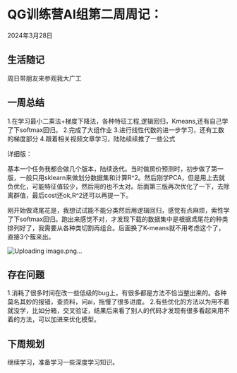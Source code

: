 # QG训练营AI组第二周周记：
2024年3月28日

## 生活随记
周日带朋友来参观我大广工

## 一周总结
1.在学习最小二乘法+梯度下降法，各种特征工程,逻辑回归，Kmeans,还有自己学了下softmax回归。
2.完成了大组作业
3.进行线性代数的进一步学习，还有工数的梯度部分
4.跟着相关视频文章学习，陆陆续续推了一些公式

详细版：

基本一个任务我都会做几个版本，陆续迭代。当时做房价预测时，初步做了第一版，一般只用sklearn来做划分数据集和计算R^2。然后刚学PCA，但是用上去就负优化，可能特征值较少，然后用的也不太对。后面第三版再次优化了一下，去除离群值，最后cost还ok,R^2还可以再提一下。

刚开始做鸢尾花是，我想试试能不能分类然后用逻辑回归，感觉有点麻烦，索性学了下softmax回归。跑出来感觉不对，才发现下载的数据集中是根据鸢尾花的种类排列好了，我需要从各种类切割再组合。后面换了K-means就不用考虑这个了，直接3个簇来出。

![Uploading image.png…]()

## 存在问题
1.消耗了很多时间在改一些低级的bug上，有很多都是方法不恰当整出来的。各种莫名其妙的报错，查资料，问ai，拖慢了很多进度。
2.有些优化的方法以为用不着就没学，比如分箱，交叉验证，结果后来看了别人的代码才发现有很多看起来用不着的方法，可以加进来优化模型。

## 下周规划
继续学习，准备学习一些深度学习知识。



